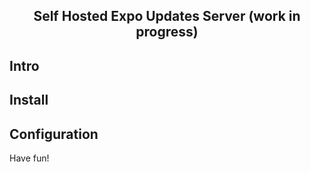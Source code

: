 <h2 align="center">Self Hosted Expo Updates Server (work in progress)</h2>

## Intro


## Install

## Configuration

Have fun!
